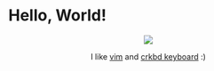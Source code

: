 # Hello, World!

<div align="center">  
  <img src="https://i.imgur.com/dqvNCL3.gif" />

  I like [vim](https://github.com/elvisoliveira/.vimrc) and [crkbd keyboard](https://github.com/elvisoliveira/neoncorneghost) :)
</div>

<!--
1337
-->
